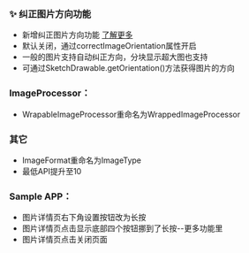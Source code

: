 ### :sparkles: 纠正图片方向功能
* 新增纠正图片方向功能 [了解更多](https://github.com/panpf/sketch/blob/master/docs/wiki/correct_image_orientation.md)
* 默认关闭，通过correctImageOrientation属性开启
* 一般的图片支持自动纠正方向，分块显示超大图也支持
* 可通过SketchDrawable.getOrientation()方法获得图片的方向

### ImageProcessor：
* WrapableImageProcessor重命名为WrappedImageProcessor

### 其它
* ImageFormat重命名为ImageType
* 最低API提升至10

### Sample APP：
* 图片详情页右下角设置按钮改为长按
* 图片详情页点击显示底部四个按钮挪到了长按--更多功能里
* 图片详情页点击关闭页面
